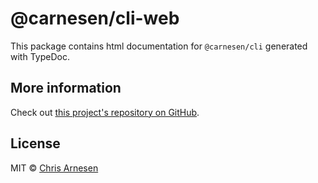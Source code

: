 # @carnesen/cli-web
This package contains html documentation for `@carnesen/cli` generated with TypeDoc.

## More information
Check out [this project's repository on GitHub](https://github.com/carnesen/cli).

## License
MIT © [Chris Arnesen](https://www.carnesen.com)
